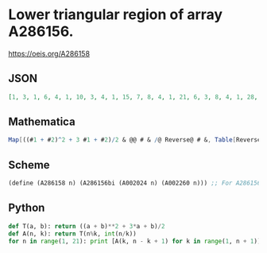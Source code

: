 # Lower triangular region of array A286156\.
https://oeis.org/A286158
## JSON
```JSON
[1, 3, 1, 6, 4, 1, 10, 3, 4, 1, 15, 7, 8, 4, 1, 21, 6, 3, 8, 4, 1, 28, 11, 7, 13, 8, 4, 1, 36, 10, 12, 3, 13, 8, 4, 1, 45, 16, 6, 7, 19, 13, 8, 4, 1, 55, 15, 11, 12, 3, 19, 13, 8, 4, 1, 66, 22, 17, 18, 7, 26, 19, 13, 8, 4, 1, 78, 21, 10, 6, 12, 3, 26, 19, 13, 8, 4, 1, 91, 29, 16, 11, 18, 7, 34, 26, 19, 13, 8, 4, 1, 105, 28, 23, 17, 25, 12, 3, 34, 26, 19, 13, 8, 4, 1]
```
## Mathematica
```Mathematica
Map[((#1 + #2)^2 + 3 #1 + #2)/2 & @@ # & /@ Reverse@ # &, Table[Reverse@ QuotientRemainder[n, k], {n, 14}, {k, n, 1, -1}]] // Flatten (* _Michael De Vlieger_, May 20 2017 *)
```
## Scheme
```Scheme
(define (A286158 n) (A286156bi (A002024 n) (A002260 n))) ;; For A286156bi see A286156.
```
## Python
```Python
def T(a, b): return ((a + b)**2 + 3*a + b)/2
def A(n, k): return T(n%k, int(n/k))
for n in range(1, 21): print [A(k, n - k + 1) for k in range(1, n + 1)]  # _Indranil Ghosh_, May 20 2017
```
